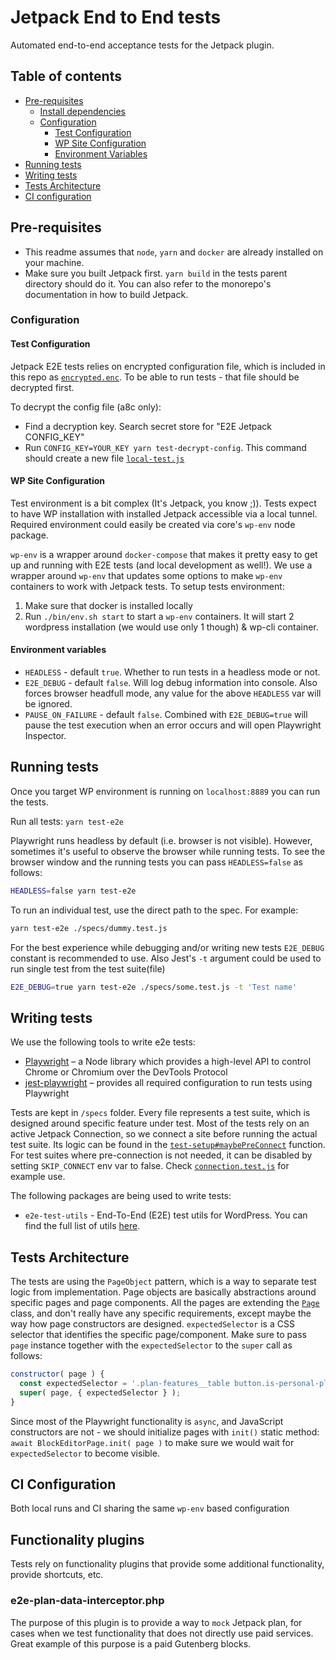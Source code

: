# Jetpack End to End tests

Automated end-to-end acceptance tests for the Jetpack plugin.

## Table of contents

- [Pre-requisites](#pre-requisites)
	- [Install dependencies](#install-dependencies)
	- [Configuration](#configuration)
		- [Test Configuration](#test-configuration)
		- [WP Site Configuration](#wp-site-configuration)
		- [Environment Variables](#environment-variables)
- [Running tests](#running-tests)
- [Writing tests](#writing-tests)
- [Tests Architecture](#tests-architecture)
- [CI configuration](#ci-configuration)

## Pre-requisites

* This readme assumes that `node`, `yarn` and `docker` are already installed on your machine.
* Make sure you built Jetpack first. `yarn build` in the tests parent directory should do it. You can also refer to the monorepo's documentation in how to build Jetpack.

### Configuration

#### Test Configuration

Jetpack E2E tests relies on encrypted configuration file, which is included in this repo as [`encrypted.enc`](./config/encrypted.enc). To be able to run tests - that file should be decrypted first.

To decrypt the config file (a8c only):

- Find a decryption key. Search secret store for "E2E Jetpack CONFIG_KEY"
- Run `CONFIG_KEY=YOUR_KEY yarn test-decrypt-config`. This command should create a new file  [`local-test.js`](./config/local-test.js)

#### WP Site Configuration

Test environment is a bit complex (It's Jetpack, you know ;)). Tests expect to have WP installation with installed Jetpack accessible via a local tunnel. Required environment could easily be created via core's `wp-env` node package.

`wp-env` is a wrapper around `docker-compose` that makes it pretty easy to get up and running with E2E tests (and local development as well!). We use a wrapper around `wp-env` that updates some options to make `wp-env` containers to work with Jetpack tests. To setup tests environment:

1. Make sure that docker is installed locally
2. Run `./bin/env.sh start` to start a `wp-env` containers. It will start 2 wordpress installation (we would use only 1 though) & wp-cli container.

#### Environment variables

* `HEADLESS` - default `true`. Whether to run tests in a headless mode or not.
* `E2E_DEBUG` - default `false`. Will log debug information into console. Also forces browser headfull mode, any value for the above `HEADLESS` var will be ignored.
* `PAUSE_ON_FAILURE` - default `false`. Combined with `E2E_DEBUG=true` will pause the test execution when an error occurs and will open Playwright Inspector.

## Running tests

Once you target WP environment is running on `localhost:8889` you can run the tests.

Run all tests: `yarn test-e2e`

Playwright runs headless by default (i.e. browser is not visible). However, sometimes it's useful to observe the browser while running tests. To see the browser window and the running tests you can pass `HEADLESS=false` as follows:

```bash
HEADLESS=false yarn test-e2e
```

To run an individual test, use the direct path to the spec. For example:

```bash
yarn test-e2e ./specs/dummy.test.js
```

For the best experience while debugging and/or writing new tests `E2E_DEBUG` constant is recommended to use. Also Jest's `-t` argument could be used to run single test from the test suite(file)

```bash
E2E_DEBUG=true yarn test-e2e ./specs/some.test.js -t 'Test name'
```

## Writing tests

We use the following tools to write e2e tests:

- [Playwright](https://github.com/microsoft/playwright) – a Node library which provides a high-level API to control Chrome or Chromium over the DevTools Protocol
- [jest-playwright](https://github.com/playwright-community/jest-playwright) – provides all required configuration to run tests using Playwright

Tests are kept in `/specs` folder. Every file represents a test suite, which is designed around specific feature under test. Most of the tests rely on an active Jetpack Connection, so we connect a site before running the actual test suite. Its logic can be found in the [`test-setup#maybePreConnect`](lib/env/test-setup.js) function. For test suites where pre-connection is not needed, it can be disabled by setting `SKIP_CONNECT` env var to false. Check [`connection.test.js`](./specs/connection.test.js) for example use.

The following packages are being used to write tests:

- `e2e-test-utils` - End-To-End (E2E) test utils for WordPress. You can find the full list of utils [here](https://github.com/WordPress/gutenberg/tree/master/packages/e2e-test-utils).

## Tests Architecture

The tests are using the `PageObject` pattern, which is a way to separate test logic from implementation. Page objects are basically abstractions around specific pages and page components. All the pages are extending the [`Page`](./lib/pages/page.js) class, and don't really have any specific requirements, except maybe the way how page constructors are designed. `expectedSelector` is a CSS selector that identifies the specific page/component. Make sure to pass `page` instance together with the `expectedSelector` to the `super` call as follows:

```js
constructor( page ) {
  const expectedSelector = '.plan-features__table button.is-personal-plan:not([disabled])';
  super( page, { expectedSelector } );
}
```

Since most of the Playwright functionality is `async`, and JavaScript constructors are not - we should initialize pages with `init()` static method: `await BlockEditorPage.init( page )` to make sure we would wait for `expectedSelector` to become visible.

## CI Configuration

Both local runs and CI sharing the same `wp-env` based configuration

## Functionality plugins

Tests rely on functionality plugins that provide some additional functionality, provide shortcuts, etc.

### e2e-plan-data-interceptor.php

The purpose of this plugin is to provide a way to `mock` Jetpack plan, for cases when we test functionality that does not directly use paid services. Great example of this purpose is a paid Gutenberg blocks.
